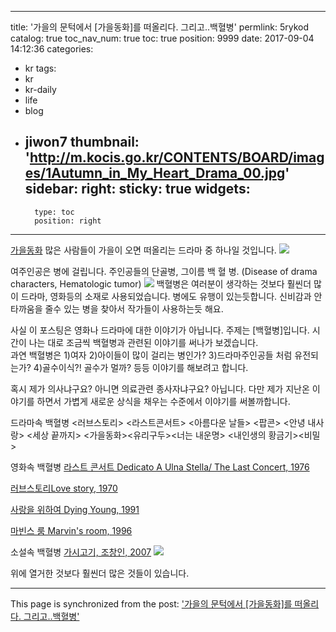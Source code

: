 
---
title: '가을의 문턱에서 [가을동화]를 떠올리다. 그리고..백혈병'
permlink: 5rykod
catalog: true
toc_nav_num: true
toc: true
position: 9999
date: 2017-09-04 14:12:36
categories:
- kr
tags:
- kr
- kr-daily
- life
- blog
- jiwon7
thumbnail: 'http://m.kocis.go.kr/CONTENTS/BOARD/images/1Autumn_in_My_Heart_Drama_00.jpg'
sidebar:
    right:
        sticky: true
widgets:
    -
        type: toc
        position: right
---


[가을동화](http://m.kocis.go.kr/koreanet/view.do?seq=6430) 많은 사람들이 가을이 오면 떠올리는 드라마 중 하나일 것입니다. 
![](http://m.kocis.go.kr/CONTENTS/BOARD/images/1Autumn_in_My_Heart_Drama_00.jpg)

여주인공은 병에 걸립니다.  주인공들의 단골병, 그이름 백 혈 병. (Disease of drama characters, Hematologic tumor)
![](http://m.kocis.go.kr/CONTENTS/BOARD/images/2Autumn_in_My_Heart_Drama_01.jpg)
백혈병은 여러분이 생각하는 것보다 훨씬더 많이 드라마, 영화등의 소재로 사용되었습니다. 병에도 유행이 있는듯합니다. 신비감과 안타까움을 줄수 있는 병을 찾아서 작가들이 사용하는듯 해요. 

사실 이 포스팅은 영화나 드라마에 대한 이야기가 아닙니다. 주제는 [백혈병]입니다.  시간이 나는 대로 조금씩 백혈병과 관련된 이야기를 써나가 보겠습니다.  
과연 백혈병은 1)여자 2)아이들이 많이 걸리는 병인가? 3)드라마주인공들 처럼 유전되는가? 4)골수이식?! 골수가 멀까? 등등 이야기를 해보려고 합니다. 

혹시 제가 의사냐구요? 아니면 의료관련 종사자냐구요? 아닙니다. 다만 제가 지난온 이야기를 하면서 가볍게 새로운 상식을 채우는 수준에서 이야기를 써볼까합니다. 



드라마속 백혈병
<러브스토리> <라스트콘서트> <아름다운 날들> <팝콘> <안녕 내사랑> <세상 끝까지> <가을동화><유리구두><너는 내운명> <내인생의 황금기><비밀>


영화속 백혈병
[라스트 콘서트 Dedicato A Ulna Stella/ The Last Concert, 1976](http://movie.daum.net/moviedb/main?movieId=10551)

[러브스토리Love story, 1970](http://movie.daum.net/moviedb/main?movieId=3298)

[사랑을 위하여 Dying Young, 1991](http://movie.daum.net/moviedb/main?movieId=10454)

[마빈스 룸 Marvin's room, 1996](http://movie.daum.net/moviedb/main?movieId=1872)


소설속 백혈병
[가시고기, 조창인, 2007](http://www.yes24.com/24/goods/2535477?scode=029)
![](http://image.yes24.com/momo/TopCate459/MidCate003/42874416.jpg)

위에 열거한 것보다 훨씬더 많은 것들이 있습니다.

- - -

This page is synchronized from the post: ['가을의 문턱에서 [가을동화]를 떠올리다. 그리고..백혈병'](https://steemit.com/@kingbit/5rykod)
